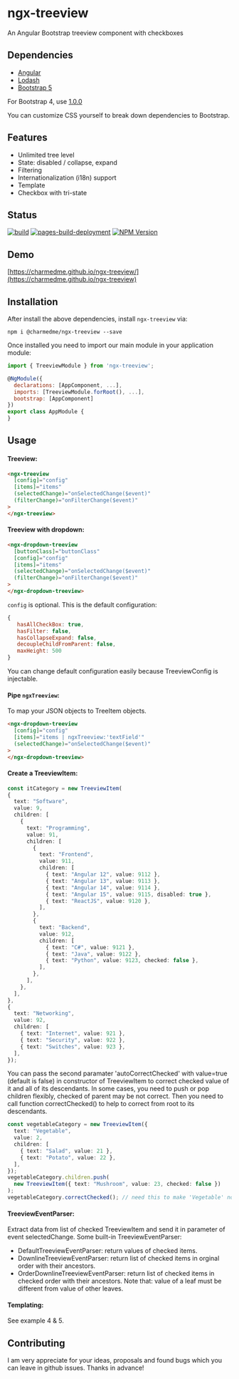 # ngx-treeview
An Angular Bootstrap treeview component with checkboxes
## Dependencies

- [Angular](https://angular.io)
- [Lodash](https://lodash.com)
- [Bootstrap 5](https://getbootstrap.com)

For Bootstrap 4, use [1.0.0](https://www.npmjs.com/package/@charmedme/ngx-treeview/v/1.0.0)

You can customize CSS yourself to break down dependencies to Bootstrap.

## Features

- Unlimited tree level
- State: disabled / collapse, expand
- Filtering
- Internationalization (i18n) support
- Template
- Checkbox with tri-state

## Status
 [![build](https://github.com/Charmedme/ngx-treeview/actions/workflows/npm-publish.yml/badge.svg)](https://github.com/Charmedme/ngx-treeview/actions/workflows/npm-publish.yml)
 [![pages-build-deployment](https://github.com/Charmedme/ngx-treeview/actions/workflows/pages/pages-build-deployment/badge.svg?branch=gh-pages)](https://github.com/Charmedme/ngx-treeview/actions/workflows/pages/pages-build-deployment)
[![NPM Version](https://img.shields.io/npm/v/@charmedme/ngx-treeview.svg)](https://www.npmjs.com/package/@charmedme/ngx-treeview)

## Demo
[https://charmedme.github.io/ngx-treeview/](https://charmedme.github.io/ngx-treeview)

## Installation

After install the above dependencies, install `ngx-treeview` via:

```shell
npm i @charmedme/ngx-treeview --save
```

Once installed you need to import our main module in your application module:

```js
import { TreeviewModule } from 'ngx-treeview';

@NgModule({
  declarations: [AppComponent, ...],
  imports: [TreeviewModule.forRoot(), ...],
  bootstrap: [AppComponent]
})
export class AppModule {
}
```

## Usage

#### Treeview:

```html
<ngx-treeview
  [config]="config"
  [items]="items"
  (selectedChange)="onSelectedChange($event)"
  (filterChange)="onFilterChange($event)"
>
</ngx-treeview>
```

#### Treeview with dropdown:

```html
<ngx-dropdown-treeview
  [buttonClass]="buttonClass"
  [config]="config"
  [items]="items"
  (selectedChange)="onSelectedChange($event)"
  (filterChange)="onFilterChange($event)"
>
</ngx-dropdown-treeview>
```

`config` is optional. This is the default configuration:

```js
{
   hasAllCheckBox: true,
   hasFilter: false,
   hasCollapseExpand: false,
   decoupleChildFromParent: false,
   maxHeight: 500
}
```

You can change default configuration easily because TreeviewConfig is injectable.

#### Pipe `ngxTreeview`:

To map your JSON objects to TreeItem objects.

```html
<ngx-dropdown-treeview
  [config]="config"
  [items]="items | ngxTreeview:'textField'"
  (selectedChange)="onSelectedChange($event)"
>
</ngx-dropdown-treeview>
```

#### Create a TreeviewItem:

```ts
const itCategory = new TreeviewItem(
{
  text: "Software",
  value: 9,
  children: [
    {
      text: "Programming",
      value: 91,
      children: [
        {
          text: "Frontend",
          value: 911,
          children: [
            { text: "Angular 12", value: 9112 },
            { text: "Angular 13", value: 9113 },
            { text: "Angular 14", value: 9114 },
            { text: "Angular 15", value: 9115, disabled: true },
            { text: "ReactJS", value: 9120 },
          ],
        },
        {
          text: "Backend",
          value: 912,
          children: [
            { text: "C#", value: 9121 },
            { text: "Java", value: 9122 },
            { text: "Python", value: 9123, checked: false },
          ],
        },
      ],
    },
  ],
},
{
  text: "Networking",
  value: 92,
  children: [
    { text: "Internet", value: 921 },
    { text: "Security", value: 922 },
    { text: "Switches", value: 923 },
  ],
});
```

You can pass the second paramater 'autoCorrectChecked' with value=true (default is false) in constructor of TreeviewItem to correct checked value of it and all of its descendants. In some cases, you need to push or pop children flexibly, checked of parent may be not correct. Then you need to call function correctChecked() to help to correct from root to its descendants.

```ts
const vegetableCategory = new TreeviewItem({
  text: "Vegetable",
  value: 2,
  children: [
    { text: "Salad", value: 21 },
    { text: "Potato", value: 22 },
  ],
});
vegetableCategory.children.push(
  new TreeviewItem({ text: "Mushroom", value: 23, checked: false })
);
vegetableCategory.correctChecked(); // need this to make 'Vegetable' node to change checked value from true to false
```

#### TreeviewEventParser:

Extract data from list of checked TreeviewItem and send it in parameter of event selectedChange. Some built-in TreeviewEventParser:

- DefaultTreeviewEventParser: return values of checked items.
- DownlineTreeviewEventParser: return list of checked items in orginal order with their ancestors.
- OrderDownlineTreeviewEventParser: return list of checked items in checked order with their ancestors. Note that: value of a leaf must be different from value of other leaves.

#### Templating:

See example 4 & 5.

## Contributing

I am very appreciate for your ideas, proposals and found bugs which you can leave in github issues. Thanks in advance!

